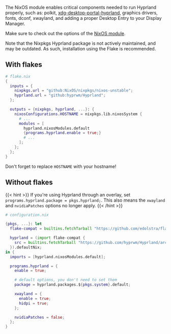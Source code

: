 The NixOS module enables critical components needed to run Hyprland properly,
such as: polkit,
[xdg-desktop-portal-hyprland](https://github.com/hyprwm/xdg-desktop-portal-hyprland),
graphics drivers, fonts, dconf, xwayland, and adding a proper Desktop Entry to
your Display Manager.

Make sure to check out the options of the
[NixOS module](https://github.com/hyprwm/Hyprland/blob/main/nix/module.nix).

Note that the Nixpkgs Hyprland package is not actively maintained, and may be outdated.
As such, installation using the Flake is recommended.

## With flakes

```nix
# flake.nix
{
  inputs = {
    nixpkgs.url = "github:NixOS/nixpkgs/nixos-unstable";
    hyprland.url = "github:hyprwm/Hyprland";
  };

  outputs = {nixpkgs, hyprland, ...}: {
    nixosConfigurations.HOSTNAME = nixpkgs.lib.nixosSystem {
      # ...
      modules = [
        hyprland.nixosModules.default
        {programs.hyprland.enable = true;}
        # ...
      ];
    };
  };
}
```

Don't forget to replace `HOSTNAME` with your hostname!

## Without flakes

{{< hint >}}
If you're using Hyprland through an overlay, set
`programs.hyprland.package = pkgs.hyprland;`. This also means the `xwayland`
and `nvidiaPatches` options no longer apply.
{{< /hint >}}

```nix
# configuration.nix

{pkgs, ...}: let
  flake-compat = builtins.fetchTarball "https://github.com/edolstra/flake-compat/archive/master.tar.gz";

  hyprland = (import flake-compat {
    src = builtins.fetchTarball "https://github.com/hyprwm/Hyprland/archive/master.tar.gz";
  }).defaultNix;
in {
  imports = [hyprland.nixosModules.default];

  programs.hyprland = {
    enable = true;

    # default options, you don't need to set them
    package = hyprland.packages.${pkgs.system}.default;

    xwayland = {
      enable = true;
      hidpi = true;
    };

    nvidiaPatches = false;
  };
}
```
